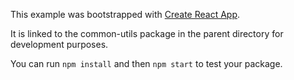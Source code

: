 This example was bootstrapped with [Create React App](https://github.com/facebook/create-react-app).

It is linked to the common-utils package in the parent directory for development purposes.

You can run `npm install` and then `npm start` to test your package.
